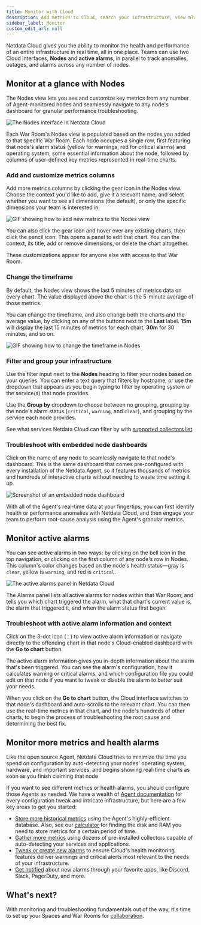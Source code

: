 ```yaml
---
title: Monitor with Cloud
description: Add metrics to Cloud, search your infrastructure, view alarm status, and deep-dive to find more real-time metrics.
sidebar_label: Monitor
custom_edit_url: null
---
```


Netdata Cloud gives you the ability to monitor the health and performance of an entire infrastructure in real time, all
in one place. Teams can use two Cloud interfaces, **Nodes** and **active alarms**, in parallel to track anomalies,
outages, and alarms across any number of nodes.

## Monitor at a glance with Nodes

The Nodes view lets you see and customize key metrics from any number of Agent-monitored nodes and seamlessly navigate
to any node's dashboard for granular performance troubleshooting.

![The Nodes interface in Netdata Cloud](/img/docs/cloud/list-view.png)

Each War Room's Nodes view is populated based on the nodes you added to that specific War Room. Each node occupies a
single row, first featuring that node's alarm status (yellow for warnings, red for critical alarms) and operating
system, some essential information about the node, followed by columns of user-defined key metrics represented in
real-time charts.

### Add and customize metrics columns

Add more metrics columns by clicking the gear icon in the Nodes view. Choose the context you'd like to add, give it a
relevant name, and select whether you want to see all dimensions (the default), or only the specific dimensions your
team is interested in.

![GIF showing how to add new metrics to the Nodes
view](https://user-images.githubusercontent.com/1153921/87456847-593e4c80-c5bc-11ea-8063-80c768d4cf6e.gif)

You can also click the gear icon and hover over any existing charts, then click the pencil icon. This opens a panel to
edit that chart. You can the context, its title, add or remove dimensions, or delete the chart altogether.

These customizations appear for anyone else with access to that War Room.

### Change the timeframe

By default, the Nodes view shows the last 5 minutes of metrics data on every chart. The value displayed above the chart
is the 5-minute average of those metrics.

You can change the timeframe, and also change both the charts and the average value, by clicking on any of the buttons
next to the **Last** label. **15m** will display the last 15 minutes of metrics for each chart, **30m** for 30 minutes,
and so on.

![GIF showing how to change the timeframe in
Nodes](https://user-images.githubusercontent.com/1153921/87457127-bf2ad400-c5bc-11ea-9f3b-9afa4e4f1855.gif)

### Filter and group your infrastructure

Use the filter input next to the **Nodes** heading to filter your nodes based on your queries. You can enter a text
query that filters by hostname, or use the dropdown that appears as you begin typing to filter by operating system or
the service(s) that node provides.

Use the **Group by** dropdown to choose between no grouping, grouping by the node's alarm status (`critical`, `warning`,
and `clear`), and grouping by the service each node provides.

See what services Netdata Cloud can filter by with [supported collectors list](/docs/agent/collectors/collectors).

### Troubleshoot with embedded node dashboards

Click on the name of any node to seamlessly navigate to that node's dashboard. This is the same dashboard that comes
pre-configured with every installation of the Netdata Agent, so it features thousands of metrics and hundreds of
interactive charts without needing to waste time setting it up.

![Screenshot of an embedded node
dashboard](https://user-images.githubusercontent.com/1153921/87457036-9b678e00-c5bc-11ea-977d-ad561a73beef.png)

With all of the Agent's real-time data at your fingertips, you can first identify health or performance anomalies with
Netdata Cloud, and then engage your team to perform root-cause analysis using the Agent's granular metrics.

## Monitor active alarms

You can see active alarms in two ways: by clicking on the bell icon in the top navigation, or clicking on the first
column of any node's row in Nodes. This column's color changes based on the node's health status—gray is `clear`, yellow
is `warning`, and red is `critical`.

![The active alarms panel in Netdata Cloud](/img/docs/cloud/active-alarms.png)

The Alarms panel lists all active alarms for nodes within that War Room, and tells you which chart triggered the alarm,
what that chart's current value is, the alarm that triggered it, and when the alarm status first began.

### Troubleshoot with active alarm information and context

Click on the 3-dot icon (`⋮`) to view active alarm information or navigate directly to the offending chart in that
node's Cloud-enabled dashboard with the **Go to chart** button.

The active alarm information gives you in-depth information about the alarm that's been triggered. You can see the
alarm's configuration, how it calculates warning or critical alarms, and which configuration file you could edit on that
node if you want to tweak or disable the alarm to better suit your needs.

When you click on the **Go to chart** button, the Cloud interface switches to that node's dashboard and auto-scrolls to
the relevant chart. You can then use the real-time metrics in that chart, and the node's hundreds of other charts, to
begin the process of troubleshooting the root cause and determining the best fix.

## Monitor more metrics and health alarms

Like the open source Agent, Netdata Cloud tries to minimize the time you spend on configuration by auto-detecting your
nodes' operating system, hardware, and important services, and begins showing real-time charts as soon as you finish
claiming that node

If you want to see different metrics or health alarms, you should configure those Agents as needed. We have a wealth of [Agent documentation](/docs/agent/) for every configuration tweak and intricate infrastructure, but here are a few key areas to get you started:

-   [Store more historical metrics](/docs/agent/tutorials/longer-metrics-storage) using the Agent's highly-efficient
    database. Also, see our [calculator](/docs/agent/database/calculator) for finding the disk and RAM you need to store
    metrics for a certain period of time.
-   [Gather more metrics](/docs/agent/collectors/quickstart) using dozens of pre-installed collectors capable of
    auto-detecting your services and applications.
-   [Tweak or create new alarms](/docs/agent/health/quickstart) to ensure Cloud's health monitoring features deliver
    warnings and critical alerts most relevant to the needs of your infrastructure.
-   [Get notified](/docs/agent/health/notifications) about new alarms through your favorite apps, like Discord, Slack,
    PagerDuty, and more.

## What's next?

With monitoring and troubleshooting fundamentals out of the way, it's time to set up your Spaces and War Rooms for
[collaboration](/docs/cloud/collaborate).

